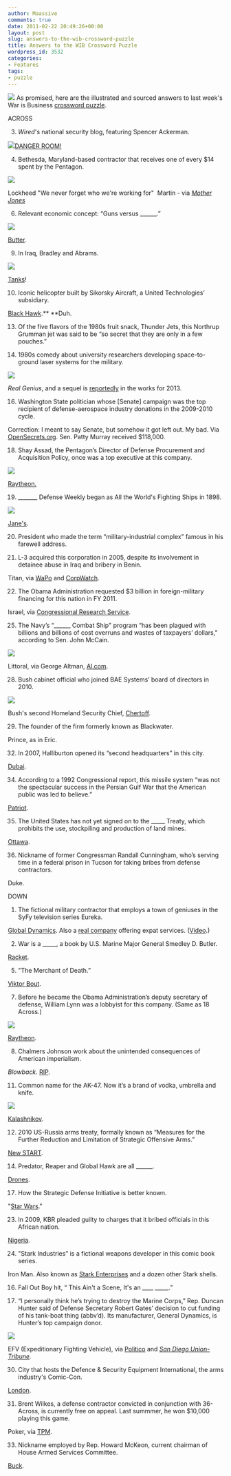 ```yaml
---
author: Maassive
comments: true
date: 2011-02-22 20:49:26+00:00
layout: post
slug: answers-to-the-wib-crossword-puzzle
title: Answers to the WIB Crossword Puzzle  
wordpress_id: 3532
categories:
- Features
tags:
- puzzle
---
```


[![](/images/2011/02/answersfinal-1024x999.jpg)](/images/2011/02/answersfinal.jpg)
As promised, here are the illustrated and sourced answers to last week's War is Business [crossword puzzle](http://www.warisbusiness.com/features/war-game-a-special-crossword-puzzle-edition-of-war-is-business/).

<!-- more -->
ACROSS

3. _Wired_'s national security blog, featuring Spencer Ackerman.



[![](/images/2011/02/dangerroom-300x61.jpg)](http://www.wired.com/dangerroom/)[DANGER ROOM! ](http://www.wired.com/dangerroom/)


4. Bethesda, Maryland-based contractor that receives one of every $14 spent by the Pentagon.


_[![](/images/2010/10/Lockheed-Martin-logo-300x51.jpg)](http://www.lockheedmartin.com/)_




Lockheed "We never forget who we're working for"  Martin - via _[Mother Jones](http://motherjones.com/politics/2011/01/lockheed-martin-shadowing-you)_



6. Relevant economic concept: “Guns versus ______.”

[![](/images/2011/02/gunbutterlogo-wordpress2-300x75.jpg)](http://www.gunbutter.com/)


[Butter](http://en.wikipedia.org/wiki/Guns_versus_butter_model).


9. In Iraq, Bradley and Abrams.

[![](/images/2011/02/m1a1_outline.gif)](http://www.army.mil/factfiles/equipment/tracked/abrams.html)


[Tanks](http://www.army.mil/factfiles/equipment/tracked/index.html)!





10. Iconic helicopter built by Sikorsky Aircraft, a United Technologies’ subsidiary.


[Black Hawk](http://www.sikorsky.com/Products/Product+Details/Model+Family+Details?provcmid=bfa955f4a9d98110VgnVCM1000001382000aRCRD&mofvcmid=57aaebb600e98110VgnVCM1000001382000aRCRD&mofid=47aaebb600e98110VgnVCM1000001382000a____).** **Duh.


13. Of the five flavors of the 1980s fruit snack, Thunder Jets, this Northrup Grumman jet was said to be “so secret that they are only in a few pouches.”





15. 1980s comedy about university researchers developing space-to-ground laser systems for the military.

[![](/images/2011/02/realgen-213x300.jpg)](http://www.joblo.com/index.php?id=31595)


_Real Genius_, and a sequel is [reportedly](http://www.joblo.com/index.php?id=31595) in the works for 2013.


16. Washington State politician whose [Senate] campaign was the top recipient of defense-aerospace industry donations in the 2009-2010 cycle.


Correction: I meant to say Senate, but somehow it got left out. My bad. Via [OpenSecrets.org](http://www.opensecrets.org/industries/recips.php?cycle=2010&ind=D01). Sen. Patty Murray received $118,000.


18. Shay Assad, the Pentagon’s Director of Defense Procurement and Acquisition Policy, once was a top executive at this company.

[![](/images/2011/02/bio-assad-1.jpg)](http://www.acq.osd.mil/dpap/ops/biography.html)


[Raytheon. ](http://www.acq.osd.mil/dpap/ops/biography.html)


19. _______ Defense Weekly began as All the World's Fighting Ships in 1898.

[![](/images/2011/02/ftjane76682.jpg)](http://www.janes.com/media/jawa100/ftjane.html)


[Jane's](http://jdw.janes.com/).


20. President who made the term “military-industrial complex” famous in his farewell address.





21. L-3 acquired this corporation in 2005, despite its involvement in detainee abuse in Iraq and bribery in Benin.



Titan, via [WaPo](http://www.washingtonpost.com/wp-dyn/articles/A64554-2005Mar1.html) and [CorpWatch](http://www.corpwatch.org/article.php?id=11285).



22. The Obama Administration requested $3 billion in foreign-military financing for this nation in FY 2011.



Israel, via [Congressional Research Service](http://www.fas.org/sgp/crs/mideast/RL33222.pdf).



25. The Navy’s “______ Combat Ship" program “has been plagued with billions and billions of cost overruns and wastes of taxpayers’ dollars," according to Sen. John McCain.

[![](/images/2011/02/littoral-225x300.jpg)](http://www.navy.mil/view_single.asp?id=67111)


Littoral, via George Altman, [Al.com](http://blog.al.com/live/2010/12/lcs_contract_proposal_draws_sh.html).


28. Bush cabinet official who joined BAE Systems’ board of directors in 2010.

[![](/images/2011/02/chertoff.jpg)](http://www.baesystems.com/Newsroom/NewsReleases/autoGen_110225115012.html)


Bush's second Homeland Security Chief, [Chertoff](http://www.baesystems.com/Newsroom/NewsReleases/autoGen_110225115012.html).


29. The founder of the firm formerly known as Blackwater.


Prince, as in Eric.


32. In 2007, Halliburton opened its “second headquarters” in this city.


[Dubai](http://www.halliburton.com/AboutUs/default.aspx?pageid=2458&navid=966).


34. According to a 1992 Congressional report, this missile system “was not the spectacular success in the Persian Gulf War that the American public was led to believe.”


[Patriot](http://www.carnegieendowment.org/npp/resources/patriot.htm).


35. The United States has not yet signed on to the _____ Treaty, which prohibits the use, stockpiling and production of land mines.


[Ottawa](http://www.armscontrol.org/factsheets/ottawasigs).


36. Nickname of former Congressman Randall Cunningham, who’s serving time in a federal prison in Tucson for taking bribes from defense contractors.


Duke.


DOWN

1. The fictional military contractor that employs a town of geniuses in the SyFy television series Eureka.


[Global Dynamics](http://eureka.wikia.com/wiki/Global_Dynamics). Also a [real company](http://www.global-dynamics.com/) offering expat services. ([Video](http://www.youtube.com/watch?v=7mDaQ0QH_i4).)



2. War is a _____, a book by U.S. Marine Major General Smedley D. Butler.


[Racket](http://www.amazon.com/War-Racket-Antiwar-Americas-Decorated/dp/0922915865).


5. "The Merchant of Death.”


[Viktor Bout](http://www.telegraph.co.uk/news/worldnews/asia/thailand/8136248/Merchant-of-Death-Viktor-Bout-extradited.html).


7. Before he became the Obama Administration’s deputy secretary of defense, William Lynn was a lobbyist for this company. (Same as 18 Across.)

[![](/images/2011/02/lynn-240x300.jpg)](http://www.defense.gov/bios/biographydetail.aspx?biographyid=171)


[Raytheon](http://www.defense.gov/bios/biographydetail.aspx?biographyid=171).


8. Chalmers Johnson work about the unintended consequences of American imperialism.


_Blowback_. [RIP](http://www.warisbusiness.com/meta/read-chalmers-johnson-on-war-and-profit/).


11. Common name for the AK-47. Now it’s a brand of vodka, umbrella and knife.


[![](/images/2011/02/vodka10things.jpg)](http://www.kalashnikovvodka.com/usa/usa/thevodka.htm)




[Kalashnikov](http://www.kalashnikovvodka.com/usa/).


12. 2010 US-Russia arms treaty, formally known as “Measures for the Further Reduction and Limitation of Strategic Offensive Arms.”


[New START](http://www.whitehouse.gov/blog/2010/04/08/new-start-treaty-and-protocol).


14. Predator, Reaper and Global Hawk are all ______.


[Drones](http://en.wikipedia.org/wiki/Unmanned_aerial_vehicle).


17. How the Strategic Defense Initiative is better known.


"[Star Wars](http://www.coldwar.org/articles/80s/SDI-StarWars.asp)."


23. In 2009, KBR pleaded guilty to charges that it bribed officials in this African nation.


[Nigeria](http://www.bloomberg.com/news/2011-02-16/kbr-unit-agrees-to-pay-11-million-in-settlement.html).


24. "Stark Industries” is a fictional weapons developer in this comic book series.


Iron Man. Also known as [Stark Enterprises](http://www.starkexpo2010.com/) and a dozen other Stark shells.


16. Fall Out Boy hit, “ This Ain't a Scene, It's an ____ _____.”





27. “I personally think he’s trying to destroy the Marine Corps,” Rep. Duncan Hunter said of Defense Secretary Robert Gates’ decision to cut funding of his tank-boat thing (abbv’d). Its manufacturer, General Dynamics, is Hunter’s top campaign donor.

[![](/images/2011/02/efv-300x170.jpg)](http://www.efv.usmc.mil/)


EFV (Expeditionary Fighting Vehicle), via [Politico](http://www.politico.com/news/stories/0111/47181.html#ixzz1DsuVN9rP) and _[San Diego Union-Tribune](http://www.signonsandiego.com/news/2011/jan/31/general-dynamics-is-top-donor-to-duncan-davis/)._


30. City that hosts the Defence & Security Equipment International, the arms industry's Comic-Con.


[London](http://www.dsei.co.uk/).


31. Brent Wilkes, a defense contractor convicted in conjunction with 36-Across, is currently free on appeal. Last summmer, he won $10,000 playing this game.


Poker, via [TPM](http://tpmmuckraker.talkingpointsmemo.com/2010/07/duke_cunningham_briber_rakes_in_10k_at_poker_tourn.php).


33. Nickname employed by Rep. Howard McKeon, current chairman of House Armed Services Committee.



[Buck](http://mckeon.house.gov/).
